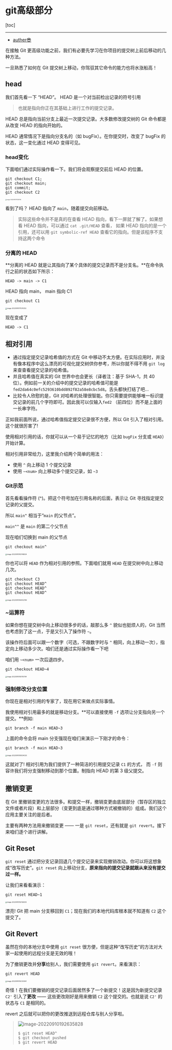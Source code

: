 # git高级部分

[toc]

---

+ [auther😎](http://nsddd.top)

在接触 Git 更高级功能之前，我们有必要先学习在你项目的提交树上前后移动的几种方法。

一旦熟悉了如何在 Git 提交树上移动，你驾驭其它命令的能力也将水涨船高！



## head

我们首先看一下 “HEAD”。 HEAD 是一个对当前检出记录的符号引用

> 也就是指向你正在其基础上进行工作的提交记录。

HEAD 总是指向当前分支上最近一次提交记录。大多数修改提交树的 Git 命令都是从改变 HEAD 的指向开始的。

HEAD 通常情况下是指向分支名的（如 bugFix）。在你提交时，改变了 bugFix 的状态，这一变化通过 HEAD 变得可见。



### head变化

下面咱们通过实际操作看一下。我们将会观察提交前后 HEAD 的位置。

```
git checkout C1; 
git checkout main; 
git commit; 
git checkout C2
```

<img src="https://sm.nsddd.top//typora/image-20220910175135756.png?mail:3293172751@qq.com" alt="image-20220910175135756" style="zoom: 25%;" />

看到了吗？ HEAD 指向了 `main`，随着提交向前移动。

>  实际这些命令并不是真的在查看 HEAD 指向，看下一屏就了解了。如果想看 HEAD 指向，可以通过 `cat .git/HEAD` 查看， 如果 HEAD 指向的是一个引用，还可以用 `git symbolic-ref HEAD` 查看它的指向。但是该程序不支持这两个命令



### 分离的 HEAD

**分离的 HEAD 就是让其指向了某个具体的提交记录而不是分支名。**在命令执行之前的状态如下所示：

```
HEAD -> main -> C1
```

HEAD 指向 main， main 指向 C1

```
git checkout C1
```

<img src="https://sm.nsddd.top//typora/image-20220910175310252.png?mail:3293172751@qq.com" alt="image-20220910175310252" style="zoom:33%;" />

现在变成了

```
HEAD -> C1
```





## 相对引用

- 通过指定提交记录哈希值的方式在 Git 中移动不太方便。在实际应用时，并没有像本程序中这么漂亮的可视化提交树供你参考，所以你就不得不用 `git log` 来查查看提交记录的哈希值。
- 并且哈希值在真实的 Git 世界中也会更长（译者注：基于 SHA-1，共 40 位）。例如前一关的介绍中的提交记录的哈希值可能是 `fed2da64c0efc5293610bdd892f82a58e8cbc5d8`。舌头都快打结了吧...
- 比较令人欣慰的是，Git 对哈希的处理很智能。你只需要提供能够唯一标识提交记录的前几个字符即可。因此我可以仅输入`fed2` （前四位）而不是上面的一长串字符。



正如我前面所说，通过哈希值指定提交记录很不方便，所以 Git 引入了相对引用。这个就很厉害了!

使用相对引用的话，你就可以从一个易于记忆的地方（比如 `bugFix` 分支或 `HEAD`）开始计算。

相对引用非常给力，这里我介绍两个简单的用法：

- 使用 `^` 向上移动 1 个提交记录
- 使用 `~<num>` 向上移动多个提交记录，如 `~3`



###  Git示范

首先看看操作符 (^)。把这个符号加在引用名称的后面，表示让 Git 寻找指定提交记录的父提交。

所以 `main^` 相当于“`main` 的父节点”。

`main^^` 是 `main` 的第二个父节点

现在咱们切换到 main 的父节点

```
git checkout main^
```

<img src="https://sm.nsddd.top//typora/image-20220910183748634.png?mail:3293172751@qq.com" alt="image-20220910183748634" style="zoom:33%;" />



你也可以将 `HEAD` 作为相对引用的参照。下面咱们就用 `HEAD` 在提交树中向上移动几次。

```
git checkout C3
git checkout HEAD^
git checkout HEAD^
git checkout HEAD^
```

<img src="https://sm.nsddd.top//typora/image-20220910184002789.png?mail:3293172751@qq.com" alt="image-20220910184002789" style="zoom:33%;" />



### ~运算符

如果你想在提交树中向上移动很多步的话，敲那么多 `^` 貌似也挺烦人的，Git 当然也考虑到了这一点，于是又引入了操作符 `~`。

该操作符后面可以跟一个数字（可选，不跟数字时与 `^` 相同，向上移动一次），指定向上移动多少次。咱们还是通过实际操作看一下吧



咱们用 `~<num>` 一次后退四步。

```
git checkout HEAD~4
```

<img src="https://sm.nsddd.top//typora/image-20220910190700794.png?mail:3293172751@qq.com" alt="image-20220910190700794" style="zoom:33%;" />

### 强制修改分支位置

你现在是相对引用的专家了，现在用它来做点实际事情。

我使用相对引用最多的就是移动分支。**可以直接使用 `-f` 选项让分支指向另一个提交。**例如:

```
git branch -f main HEAD~3
```

上面的命令会将 main 分支强现在咱们来演示一下刚才的命令：

```
git branch -f main HEAD~3
```

<img src="https://sm.nsddd.top//typora/image-20220910190934335.png?mail:3293172751@qq.com" alt="image-20220910190934335" style="zoom:33%;" />

这就对了! 相对引用为我们提供了一种简洁的引用提交记录 `C1` 的方式， 而 `-f` 则容许我们将分支强制移动到那个位置。制指向 HEAD 的第 3 级父提交。



## 撤销变更

在 Git 里撤销变更的方法很多。和提交一样，撤销变更由底层部分（暂存区的独立文件或者片段）和上层部分（变更到底是通过哪种方式被撤销的）组成。我们这个应用主要关注的是后者。

主要有两种方法用来撤销变更 —— 一是 `git reset`，还有就是 `git revert`。接下来咱们逐个进行讲解。



## Git Reset

`git reset` 通过把分支记录回退几个提交记录来实现撤销改动。你可以将这想象成“改写历史”。`git reset` 向上移动分支，**原来指向的提交记录就跟从来没有提交过一样。**

让我们来看看演示：

```
git reset HEAD~1
```

<img src="https://sm.nsddd.top//typora/image-20220910192126639.png?mail:3293172751@qq.com" alt="image-20220910192126639" style="zoom:33%;" />

漂亮! Git 把 main 分支移回到 `C1`；现在我们的本地代码库根本就不知道有 `C2` 这个提交了。



## Git Revert

虽然在你的本地分支中使用 `git reset` 很方便，但是这种“改写历史”的方法对大家一起使用的远程分支是无效的哦！

为了撤销更改并**分享**给别人，我们需要使用 `git revert`。来看演示：

```
git revert HEAD
```

<img src="https://sm.nsddd.top//typora/image-20220910192333941.png?mail:3293172751@qq.com" alt="image-20220910192333941" style="zoom:33%;" />

奇怪！在我们要撤销的提交记录后面居然多了一个新提交！这是因为新提交记录 `C2'` 引入了**更改** —— 这些更改刚好是用来撤销 `C2` 这个提交的。也就是说 `C2'` 的状态与 `C1` 是相同的。

revert 之后就可以把你的更改推送到远程仓库与别人分享啦。

> ![image-20220910192635828](https://sm.nsddd.top//typora/image-20220910192635828.png?mail:3293172751@qq.com)
>
> ```
> $ git reset HEAD^
> $ git checkout pushed
> $ git revert HEAD
> ```

